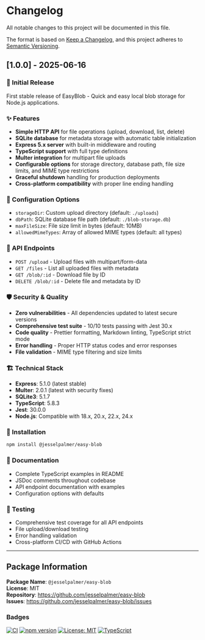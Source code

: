 # Changelog

All notable changes to this project will be documented in this file.

The format is based on [Keep a Changelog](https://keepachangelog.com/en/1.0.0/),
and this project adheres to [Semantic Versioning](https://semver.org/spec/v2.0.0.html).

## [1.0.0] - 2025-06-16

### 🎉 Initial Release

First stable release of EasyBlob - Quick and easy local blob storage for Node.js applications.

### ✨ Features

- **Simple HTTP API** for file operations (upload, download, list, delete)
- **SQLite database** for metadata storage with automatic table initialization
- **Express 5.x server** with built-in middleware and routing
- **TypeScript support** with full type definitions
- **Multer integration** for multipart file uploads
- **Configurable options** for storage directory, database path, file size limits, and MIME type restrictions
- **Graceful shutdown** handling for production deployments
- **Cross-platform compatibility** with proper line ending handling

### 🔧 Configuration Options

- `storageDir`: Custom upload directory (default: `./uploads`)
- `dbPath`: SQLite database file path (default: `./blob-storage.db`)
- `maxFileSize`: File size limit in bytes (default: 10MB)
- `allowedMimeTypes`: Array of allowed MIME types (default: all types)

### 📡 API Endpoints

- `POST /upload` - Upload files with multipart/form-data
- `GET /files` - List all uploaded files with metadata
- `GET /blob/:id` - Download file by ID
- `DELETE /blob/:id` - Delete file and metadata by ID

### 🛡️ Security & Quality

- **Zero vulnerabilities** - All dependencies updated to latest secure versions
- **Comprehensive test suite** - 10/10 tests passing with Jest 30.x
- **Code quality** - Prettier formatting, Markdown linting, TypeScript strict mode
- **Error handling** - Proper HTTP status codes and error responses
- **File validation** - MIME type filtering and size limits

### 🏗️ Technical Stack

- **Express**: 5.1.0 (latest stable)
- **Multer**: 2.0.1 (latest with security fixes)
- **SQLite3**: 5.1.7
- **TypeScript**: 5.8.3
- **Jest**: 30.0.0
- **Node.js**: Compatible with 18.x, 20.x, 22.x, 24.x

### 🚀 Installation

```bash
npm install @jesselpalmer/easy-blob
```

### 📖 Documentation

- Complete TypeScript examples in README
- JSDoc comments throughout codebase
- API endpoint documentation with examples
- Configuration options with defaults

### 🧪 Testing

- Comprehensive test coverage for all API endpoints
- File upload/download testing
- Error handling validation
- Cross-platform CI/CD with GitHub Actions

---

## Package Information

**Package Name**: `@jesselpalmer/easy-blob`  
**License**: MIT  
**Repository**: <https://github.com/jesselpalmer/easy-blob>  
**Issues**: <https://github.com/jesselpalmer/easy-blob/issues>

### Badges

[![CI](https://github.com/jesselpalmer/easy-blob/actions/workflows/ci.yml/badge.svg)](https://github.com/jesselpalmer/easy-blob/actions/workflows/ci.yml)
[![npm version](https://badge.fury.io/js/@jesselpalmer%2Feasy-blob.svg)](https://www.npmjs.com/package/@jesselpalmer/easy-blob)
[![License: MIT](https://img.shields.io/badge/License-MIT-yellow.svg)](https://opensource.org/licenses/MIT)
[![TypeScript](https://img.shields.io/badge/TypeScript-Ready-blue.svg)](https://www.typescriptlang.org/)
